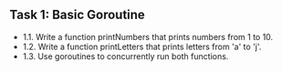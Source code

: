 ## Task 1: Basic Goroutine

- 1.1. Write a function printNumbers that prints numbers from 1 to 10. 
- 1.2. Write a function printLetters that prints letters from 'a' to 'j'. 
- 1.3. Use goroutines to concurrently run both functions.